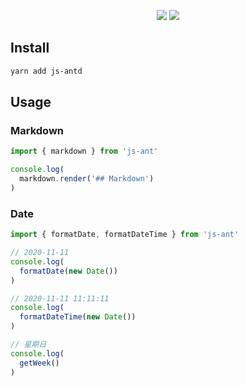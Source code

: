 
<p align="center">
  <p align="center">
    <img src="https://img.shields.io/github/package-json/v/xjh22222228/js-ant" />
    <img src="https://img.shields.io/github/license/xjh22222228/js-ant" />
  </p>
</p>



## Install
```bash
yarn add js-antd
```


## Usage

### Markdown

```js
import { markdown } from 'js-ant'

console.log(
  markdown.render('## Markdown')
)
```



### Date

```js
import { formatDate, formatDateTime } from 'js-ant'

// 2020-11-11
console.log(
  formatDate(new Date())
)

// 2020-11-11 11:11:11
console.log(
  formatDateTime(new Date())
)

// 星期日
console.log(
  getWeek()
)
```




